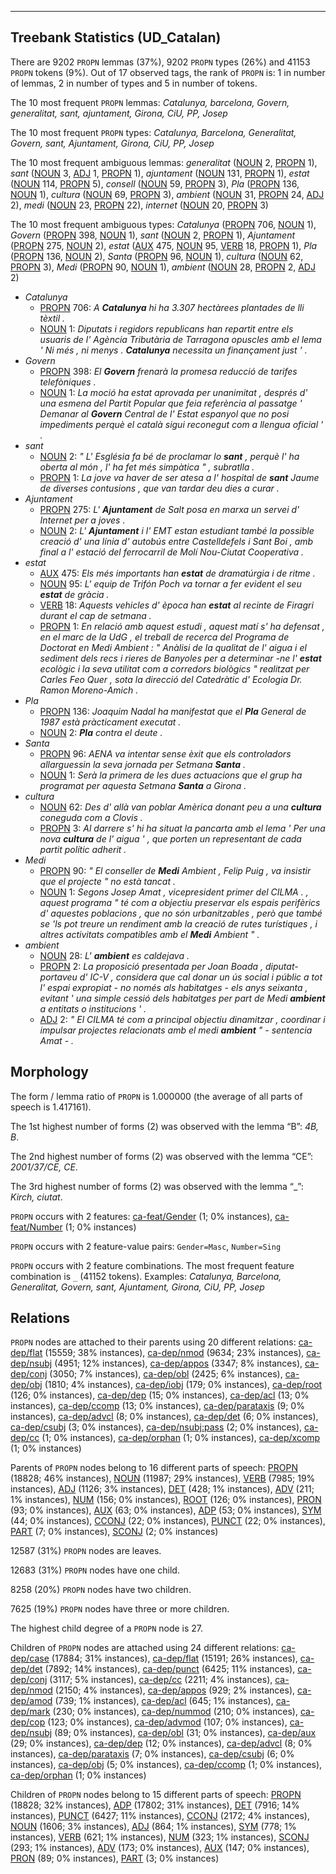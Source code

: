 

--------------------------------------------------------------------------------

## Treebank Statistics (UD_Catalan)

There are 9202 `PROPN` lemmas (37%), 9202 `PROPN` types (26%) and 41153 `PROPN` tokens (9%).
Out of 17 observed tags, the rank of `PROPN` is: 1 in number of lemmas, 2 in number of types and 5 in number of tokens.

The 10 most frequent `PROPN` lemmas: <em>Catalunya, barcelona, Govern, generalitat, sant, ajuntament, Girona, CiU, PP, Josep</em>

The 10 most frequent `PROPN` types:  <em>Catalunya, Barcelona, Generalitat, Govern, sant, Ajuntament, Girona, CiU, PP, Josep</em>

The 10 most frequent ambiguous lemmas: <em>generalitat</em> ([NOUN]() 2, [PROPN]() 1), <em>sant</em> ([NOUN]() 3, [ADJ]() 1, [PROPN]() 1), <em>ajuntament</em> ([NOUN]() 131, [PROPN]() 1), <em>estat</em> ([NOUN]() 114, [PROPN]() 5), <em>consell</em> ([NOUN]() 59, [PROPN]() 3), <em>Pla</em> ([PROPN]() 136, [NOUN]() 1), <em>cultura</em> ([NOUN]() 69, [PROPN]() 3), <em>ambient</em> ([NOUN]() 31, [PROPN]() 24, [ADJ]() 2), <em>medi</em> ([NOUN]() 23, [PROPN]() 22), <em>internet</em> ([NOUN]() 20, [PROPN]() 3)

The 10 most frequent ambiguous types:  <em>Catalunya</em> ([PROPN]() 706, [NOUN]() 1), <em>Govern</em> ([PROPN]() 398, [NOUN]() 1), <em>sant</em> ([NOUN]() 2, [PROPN]() 1), <em>Ajuntament</em> ([PROPN]() 275, [NOUN]() 2), <em>estat</em> ([AUX]() 475, [NOUN]() 95, [VERB]() 18, [PROPN]() 1), <em>Pla</em> ([PROPN]() 136, [NOUN]() 2), <em>Santa</em> ([PROPN]() 96, [NOUN]() 1), <em>cultura</em> ([NOUN]() 62, [PROPN]() 3), <em>Medi</em> ([PROPN]() 90, [NOUN]() 1), <em>ambient</em> ([NOUN]() 28, [PROPN]() 2, [ADJ]() 2)


* <em>Catalunya</em>
  * [PROPN]() 706: <em>A <b>Catalunya</b> hi ha 3.307 hectàrees plantades de lli tèxtil .</em>
  * [NOUN]() 1: <em>Diputats i regidors republicans han repartit entre els usuaris de l' Agència Tributària de Tarragona opuscles amb el lema ' Ni més , ni menys . <b>Catalunya</b> necessita un finançament just ' .</em>
* <em>Govern</em>
  * [PROPN]() 398: <em>El <b>Govern</b> frenarà la promesa reducció de tarifes telefòniques .</em>
  * [NOUN]() 1: <em>La moció ha estat aprovada per unanimitat , després d' una esmena del Partit Popular que feia referència al passatge ' Demanar al <b>Govern</b> Central de l' Estat espanyol que no posi impediments perquè el català sigui reconegut com a llengua oficial ' .</em>
* <em>sant</em>
  * [NOUN]() 2: <em>" L' Església fa bé de proclamar lo <b>sant</b> , perquè l' ha oberta al món , l' ha fet més simpàtica " , subratlla .</em>
  * [PROPN]() 1: <em>La jove va haver de ser atesa a l' hospital de <b>sant</b> Jaume de diverses contusions , que van tardar deu dies a curar .</em>
* <em>Ajuntament</em>
  * [PROPN]() 275: <em>L' <b>Ajuntament</b> de Salt posa en marxa un servei d' Internet per a joves .</em>
  * [NOUN]() 2: <em>L' <b>Ajuntament</b> i l' EMT estan estudiant també la possible creació d' una línia d' autobús entre Castelldefels i Sant Boi , amb final a l' estació del ferrocarril de Molí Nou-Ciutat Cooperativa .</em>
* <em>estat</em>
  * [AUX]() 475: <em>Els més importants han <b>estat</b> de dramatúrgia i de ritme .</em>
  * [NOUN]() 95: <em>L' equip de Trifón Poch va tornar a fer evident el seu <b>estat</b> de gràcia .</em>
  * [VERB]() 18: <em>Aquests vehicles d' època han <b>estat</b> al recinte de Firagri durant el cap de setmana .</em>
  * [PROPN]() 1: <em>En relació amb aquest estudi , aquest matí s' ha defensat , en el marc de la UdG , el treball de recerca del Programa de Doctorat en Medi Ambient : " Anàlisi de la qualitat de l' aigua i el sediment dels recs i rieres de Banyoles per a determinar -ne l' <b>estat</b> ecològic i la seva utilitat com a corredors biològics " realitzat per Carles Feo Quer , sota la direcció del Catedràtic d' Ecologia Dr. Ramon Moreno-Amich .</em>
* <em>Pla</em>
  * [PROPN]() 136: <em>Joaquim Nadal ha manifestat que el <b>Pla</b> General de 1987 està pràcticament executat .</em>
  * [NOUN]() 2: <em><b>Pla</b> contra el deute .</em>
* <em>Santa</em>
  * [PROPN]() 96: <em>AENA va intentar sense èxit que els controladors allarguessin la seva jornada per Setmana <b>Santa</b> .</em>
  * [NOUN]() 1: <em>Serà la primera de les dues actuacions que el grup ha programat per aquesta Setmana <b>Santa</b> a Girona .</em>
* <em>cultura</em>
  * [NOUN]() 62: <em>Des d' allà van poblar Amèrica donant peu a una <b>cultura</b> coneguda com a Clovis .</em>
  * [PROPN]() 3: <em>Al darrere s' hi ha situat la pancarta amb el lema ' Per una nova <b>cultura</b> de l' aigua ' , que porten un representant de cada partit polític adherit .</em>
* <em>Medi</em>
  * [PROPN]() 90: <em>" El conseller de <b>Medi</b> Ambient , Felip Puig , va insistir que el projecte " no està tancat .</em>
  * [NOUN]() 1: <em>Segons Josep Amat , vicepresident primer del CILMA . , aquest programa " té com a objectiu preservar els espais perifèrics d' aquestes poblacions , que no són urbanitzables , però que també se 'ls pot treure un rendiment amb la creació de rutes turístiques , i altres activitats compatibles amb el <b>Medi</b> Ambient " .</em>
* <em>ambient</em>
  * [NOUN]() 28: <em>L' <b>ambient</b> es caldejava .</em>
  * [PROPN]() 2: <em>La proposició presentada per Joan Boada , diputat-portaveu d' IC-V , considera que cal donar un ús social i públic a tot l' espai expropiat - no només als habitatges - els anys seixanta , evitant ' una simple cessió dels habitatges per part de Medi <b>ambient</b> a entitats o institucions ' .</em>
  * [ADJ]() 2: <em>" El CILMA té com a principal objectiu dinamitzar , coordinar i impulsar projectes relacionats amb el medi <b>ambient</b> " - sentencia Amat - .</em>

## Morphology

The form / lemma ratio of `PROPN` is 1.000000 (the average of all parts of speech is 1.417161).

The 1st highest number of forms (2) was observed with the lemma “B”: <em>4B, B</em>.

The 2nd highest number of forms (2) was observed with the lemma “CE”: <em>2001/37/CE, CE</em>.

The 3rd highest number of forms (2) was observed with the lemma “_”: <em>Kirch, ciutat</em>.

`PROPN` occurs with 2 features: [ca-feat/Gender]() (1; 0% instances), [ca-feat/Number]() (1; 0% instances)

`PROPN` occurs with 2 feature-value pairs: `Gender=Masc`, `Number=Sing`

`PROPN` occurs with 2 feature combinations.
The most frequent feature combination is `_` (41152 tokens).
Examples: <em>Catalunya, Barcelona, Generalitat, Govern, sant, Ajuntament, Girona, CiU, PP, Josep</em>


## Relations

`PROPN` nodes are attached to their parents using 20 different relations: [ca-dep/flat]() (15559; 38% instances), [ca-dep/nmod]() (9634; 23% instances), [ca-dep/nsubj]() (4951; 12% instances), [ca-dep/appos]() (3347; 8% instances), [ca-dep/conj]() (3050; 7% instances), [ca-dep/obl]() (2425; 6% instances), [ca-dep/obj]() (1810; 4% instances), [ca-dep/iobj]() (179; 0% instances), [ca-dep/root]() (126; 0% instances), [ca-dep/dep]() (15; 0% instances), [ca-dep/acl]() (13; 0% instances), [ca-dep/ccomp]() (13; 0% instances), [ca-dep/parataxis]() (9; 0% instances), [ca-dep/advcl]() (8; 0% instances), [ca-dep/det]() (6; 0% instances), [ca-dep/csubj]() (3; 0% instances), [ca-dep/nsubj:pass]() (2; 0% instances), [ca-dep/cc]() (1; 0% instances), [ca-dep/orphan]() (1; 0% instances), [ca-dep/xcomp]() (1; 0% instances)

Parents of `PROPN` nodes belong to 16 different parts of speech: [PROPN]() (18828; 46% instances), [NOUN]() (11987; 29% instances), [VERB]() (7985; 19% instances), [ADJ]() (1126; 3% instances), [DET]() (428; 1% instances), [ADV]() (211; 1% instances), [NUM]() (156; 0% instances), [ROOT]() (126; 0% instances), [PRON]() (93; 0% instances), [AUX]() (63; 0% instances), [ADP]() (53; 0% instances), [SYM]() (44; 0% instances), [CCONJ]() (22; 0% instances), [PUNCT]() (22; 0% instances), [PART]() (7; 0% instances), [SCONJ]() (2; 0% instances)

12587 (31%) `PROPN` nodes are leaves.

12683 (31%) `PROPN` nodes have one child.

8258 (20%) `PROPN` nodes have two children.

7625 (19%) `PROPN` nodes have three or more children.

The highest child degree of a `PROPN` node is 27.

Children of `PROPN` nodes are attached using 24 different relations: [ca-dep/case]() (17884; 31% instances), [ca-dep/flat]() (15191; 26% instances), [ca-dep/det]() (7892; 14% instances), [ca-dep/punct]() (6425; 11% instances), [ca-dep/conj]() (3117; 5% instances), [ca-dep/cc]() (2211; 4% instances), [ca-dep/nmod]() (2150; 4% instances), [ca-dep/appos]() (929; 2% instances), [ca-dep/amod]() (739; 1% instances), [ca-dep/acl]() (645; 1% instances), [ca-dep/mark]() (230; 0% instances), [ca-dep/nummod]() (210; 0% instances), [ca-dep/cop]() (123; 0% instances), [ca-dep/advmod]() (107; 0% instances), [ca-dep/nsubj]() (89; 0% instances), [ca-dep/obl]() (31; 0% instances), [ca-dep/aux]() (29; 0% instances), [ca-dep/dep]() (12; 0% instances), [ca-dep/advcl]() (8; 0% instances), [ca-dep/parataxis]() (7; 0% instances), [ca-dep/csubj]() (6; 0% instances), [ca-dep/obj]() (5; 0% instances), [ca-dep/ccomp]() (1; 0% instances), [ca-dep/orphan]() (1; 0% instances)

Children of `PROPN` nodes belong to 15 different parts of speech: [PROPN]() (18828; 32% instances), [ADP]() (17802; 31% instances), [DET]() (7916; 14% instances), [PUNCT]() (6427; 11% instances), [CCONJ]() (2172; 4% instances), [NOUN]() (1606; 3% instances), [ADJ]() (864; 1% instances), [SYM]() (778; 1% instances), [VERB]() (621; 1% instances), [NUM]() (323; 1% instances), [SCONJ]() (293; 1% instances), [ADV]() (173; 0% instances), [AUX]() (147; 0% instances), [PRON]() (89; 0% instances), [PART]() (3; 0% instances)

